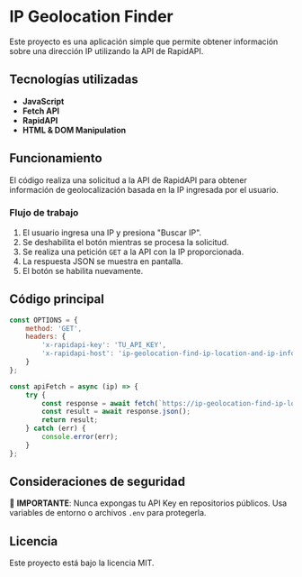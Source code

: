 # IP Geolocation Finder

Este proyecto es una aplicación simple que permite obtener información sobre una dirección IP utilizando la API de RapidAPI.

## Tecnologías utilizadas
- **JavaScript**
- **Fetch API**
- **RapidAPI**
- **HTML & DOM Manipulation**

## Funcionamiento
El código realiza una solicitud a la API de RapidAPI para obtener información de geolocalización basada en la IP ingresada por el usuario.

### Flujo de trabajo
1. El usuario ingresa una IP y presiona "Buscar IP".
2. Se deshabilita el botón mientras se procesa la solicitud.
3. Se realiza una petición `GET` a la API con la IP proporcionada.
4. La respuesta JSON se muestra en pantalla.
5. El botón se habilita nuevamente.

## Código principal
```javascript
const OPTIONS = {
    method: 'GET',
    headers: {
        'x-rapidapi-key': 'TU_API_KEY',
        'x-rapidapi-host': 'ip-geolocation-find-ip-location-and-ip-info.p.rapidapi.com'
    }
};

const apiFetch = async (ip) => {
    try {
        const response = await fetch(`https://ip-geolocation-find-ip-location-and-ip-info.p.rapidapi.com/backend/ipinfo/?ip=${ip}`, OPTIONS);
        const result = await response.json();
        return result;
    } catch (err) {
        console.error(err);
    }
};
```

## Consideraciones de seguridad
🚨 **IMPORTANTE**: Nunca expongas tu API Key en repositorios públicos. Usa variables de entorno o archivos `.env` para protegerla.

## Licencia
Este proyecto está bajo la licencia MIT.

